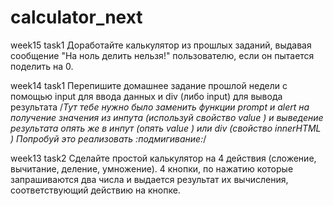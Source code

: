 # calculator_next
week15 task1
Доработайте калькулятор из прошлых заданий, выдавая сообщение "На ноль делить нельзя!" пользователю, если он пытается поделить на 0. 

week14 task1
Перепишите домашнее задание прошлой недели c помощью input для ввода данных и div (либо input) для вывода результата
/*Тут тебе нужно было заменить функции prompt и alert на получение значения из инпута (используй свойство value ) и выведение результата опять же в инпут (опять value ) или div (свойство innerHTML ) Попробуй это реализовать :подмигивание:*/

week13 task2
Сделайте простой калькулятор на 4 действия (сложение, вычитание, деление, умножение). 4 кнопки, по нажатию которые запрашиваются два числа и выдается результат их вычисления, соответствующий действию на кнопке.
